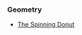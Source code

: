 ### Geometry
<ul>
   <li> <a href="https://github.com/msfurnadzhiev/math-problems/tree/main/geometry/donut">The Spinning Donut</a> </li>
</ul>
